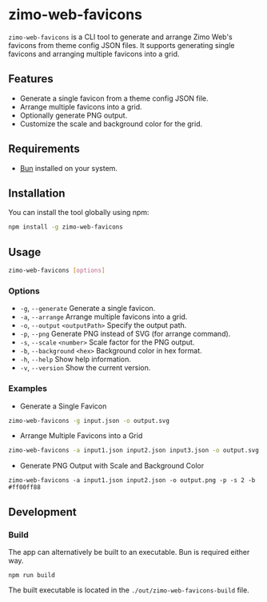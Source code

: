 # zimo-web-favicons

`zimo-web-favicons` is a CLI tool to generate and arrange Zimo Web's favicons from theme config JSON files. It supports generating single favicons and arranging multiple favicons into a grid.

## Features

- Generate a single favicon from a theme config JSON file.
- Arrange multiple favicons into a grid.
- Optionally generate PNG output.
- Customize the scale and background color for the grid.

## Requirements

- [Bun](https://bun.sh) installed on your system.

## Installation

You can install the tool globally using npm:

```sh
npm install -g zimo-web-favicons
```

## Usage

```sh
zimo-web-favicons [options]
```

### Options

- `-g`, `--generate` Generate a single favicon.
- `-a`, `--arrange` Arrange multiple favicons into a grid.
- `-o`, `--output` `<outputPath>` Specify the output path.
- `-p`, `--png` Generate PNG instead of SVG (for arrange command).
- `-s`, `--scale` `<number>` Scale factor for the PNG output.
- `-b`, `--background` `<hex>` Background color in hex format.
- `-h`, `--help` Show help information.
- `-v`, `--version` Show the current version.

### Examples

- Generate a Single Favicon

```sh
zimo-web-favicons -g input.json -o output.svg
```

- Arrange Multiple Favicons into a Grid

```sh
zimo-web-favicons -a input1.json input2.json input3.json -o output.svg
```

- Generate PNG Output with Scale and Background Color

```
zimo-web-favicons -a input1.json input2.json -o output.png -p -s 2 -b #ff00ff88
```

## Development

### Build

The app can alternatively be built to an executable. Bun is required either way.

```
npm run build
```

The built executable is located in the `./out/zimo-web-favicons-build` file.
